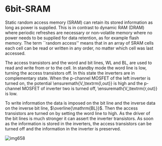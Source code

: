 # 6bit-SRAM

Static random access memory (SRAM) can retain its stored information as long as power is supplied. This is in contrast to dynamic RAM (DRAM) where periodic refreshes are necessary or non-volatile memory where no power needs to be supplied for data retention, as for example flash memory. The term ``random access'' means that in an array of SRAM cells each cell can be read or written in any order, no matter which cell was last accessed.

The access transistors and the word and bit lines, WL and BL, are used to read and write from or to the cell. In standby mode the word line is low, turning the access transistors off. In this state the inverters are in complementary state. When the p-channel MOSFET of the left inverter is turned on, the potential \ensuremath{V_\textrm{l,out}} is high and the p-channel MOSFET of inverter two is turned off, \ensuremath{V_\textrm{r,out}} is low.

To write information the data is imposed on the bit line and the inverse data on the inverse bit line, $\overline{\mathrm{BL}}$. Then the access transistors are turned on by setting the word line to high. As the driver of the bit lines is much stronger it can assert the inverter transistors. As soon as the information is stored in the inverters, the access transistors can be turned off and the information in the inverter is preserved.

![img658](https://user-images.githubusercontent.com/84242574/194716031-5f9b4a02-5da9-4ce2-a275-ab5c76bc0f3f.png)
